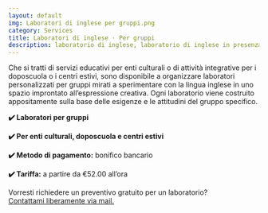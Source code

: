 ```yaml
---
layout: default
img: Laboratori di inglese per gruppi.png 
category: Services
title: Laboratori di inglese · Per gruppi
description: laboratorio di inglese, laboratorio di inglese in presenza
---
```

<p>
Che si tratti di servizi educativi per enti culturali o di attività integrative per i doposcuola o i centri estivi, sono disponibile a organizzare laboratori personalizzati per gruppi mirati a sperimentare con la lingua inglese in uno spazio improntato all’espressione creativa. Ogni laboratorio viene costruito appositamente sulla base delle esigenze e le attitudini del gruppo specifico.
</p>
<p>
<strong>✔️ Laboratori per gruppi</strong>
</p>
<p>
<strong>✔️ Per enti culturali, doposcuola e centri estivi</strong>
</p>
<p>
<strong>✔️ Metodo di pagamento:</strong> bonifico bancario
</p>
<p>
<strong>✔️ Tariffa:</strong> a partire da €52.00 all’ora
</p>
<p>
Vorresti richiedere un preventivo gratuito per un laboratorio?
<br>
<a href="#contact">Contattami liberamente via mail.</a>
</p>
